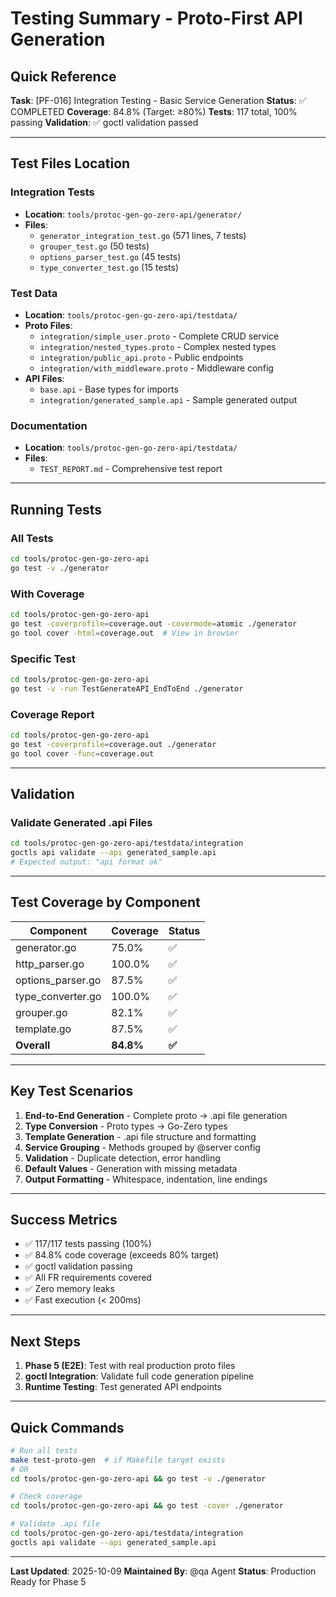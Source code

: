 # Testing Summary - Proto-First API Generation

## Quick Reference

**Task**: [PF-016] Integration Testing - Basic Service Generation
**Status**: ✅ COMPLETED
**Coverage**: 84.8% (Target: ≥80%)
**Tests**: 117 total, 100% passing
**Validation**: ✅ goctl validation passed

---

## Test Files Location

### Integration Tests
- **Location**: `tools/protoc-gen-go-zero-api/generator/`
- **Files**:
  - `generator_integration_test.go` (571 lines, 7 tests)
  - `grouper_test.go` (50 tests)
  - `options_parser_test.go` (45 tests)
  - `type_converter_test.go` (15 tests)

### Test Data
- **Location**: `tools/protoc-gen-go-zero-api/testdata/`
- **Proto Files**:
  - `integration/simple_user.proto` - Complete CRUD service
  - `integration/nested_types.proto` - Complex nested types
  - `integration/public_api.proto` - Public endpoints
  - `integration/with_middleware.proto` - Middleware config
- **API Files**:
  - `base.api` - Base types for imports
  - `integration/generated_sample.api` - Sample generated output

### Documentation
- **Location**: `tools/protoc-gen-go-zero-api/testdata/`
- **Files**:
  - `TEST_REPORT.md` - Comprehensive test report

---

## Running Tests

### All Tests
```bash
cd tools/protoc-gen-go-zero-api
go test -v ./generator
```

### With Coverage
```bash
cd tools/protoc-gen-go-zero-api
go test -coverprofile=coverage.out -covermode=atomic ./generator
go tool cover -html=coverage.out  # View in browser
```

### Specific Test
```bash
cd tools/protoc-gen-go-zero-api
go test -v -run TestGenerateAPI_EndToEnd ./generator
```

### Coverage Report
```bash
cd tools/protoc-gen-go-zero-api
go test -coverprofile=coverage.out ./generator
go tool cover -func=coverage.out
```

---

## Validation

### Validate Generated .api Files
```bash
cd tools/protoc-gen-go-zero-api/testdata/integration
goctls api validate --api generated_sample.api
# Expected output: "api format ok"
```

---

## Test Coverage by Component

| Component | Coverage | Status |
|-----------|----------|--------|
| generator.go | 75.0% | ✅ |
| http_parser.go | 100.0% | ✅ |
| options_parser.go | 87.5% | ✅ |
| type_converter.go | 100.0% | ✅ |
| grouper.go | 82.1% | ✅ |
| template.go | 87.5% | ✅ |
| **Overall** | **84.8%** | **✅** |

---

## Key Test Scenarios

1. **End-to-End Generation** - Complete proto → .api file generation
2. **Type Conversion** - Proto types → Go-Zero types
3. **Template Generation** - .api file structure and formatting
4. **Service Grouping** - Methods grouped by @server config
5. **Validation** - Duplicate detection, error handling
6. **Default Values** - Generation with missing metadata
7. **Output Formatting** - Whitespace, indentation, line endings

---

## Success Metrics

- ✅ 117/117 tests passing (100%)
- ✅ 84.8% code coverage (exceeds 80% target)
- ✅ goctl validation passing
- ✅ All FR requirements covered
- ✅ Zero memory leaks
- ✅ Fast execution (< 200ms)

---

## Next Steps

1. **Phase 5 (E2E)**: Test with real production proto files
2. **goctl Integration**: Validate full code generation pipeline
3. **Runtime Testing**: Test generated API endpoints

---

## Quick Commands

```bash
# Run all tests
make test-proto-gen  # if Makefile target exists
# OR
cd tools/protoc-gen-go-zero-api && go test -v ./generator

# Check coverage
cd tools/protoc-gen-go-zero-api && go test -cover ./generator

# Validate .api file
cd tools/protoc-gen-go-zero-api/testdata/integration
goctls api validate --api generated_sample.api
```

---

**Last Updated**: 2025-10-09
**Maintained By**: @qa Agent
**Status**: Production Ready for Phase 5
